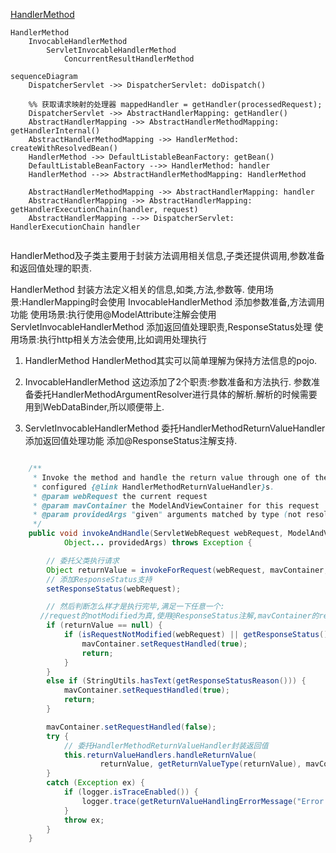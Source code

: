 [HandlerMethod](https://www.cnblogs.com/leftthen/p/5229204.html)

```
HandlerMethod
    InvocableHandlerMethod
        ServletInvocableHandlerMethod
            ConcurrentResultHandlerMethod
```

```mermaid
sequenceDiagram
	DispatcherServlet ->> DispatcherServlet: doDispatch()

	%% 获取请求映射的处理器 mappedHandler = getHandler(processedRequest);
	DispatcherServlet ->> AbstractHandlerMapping: getHandler()
	AbstractHandlerMapping ->> AbstractHandlerMethodMapping: getHandlerInternal()
	AbstractHandlerMethodMapping ->> HandlerMethod: createWithResolvedBean()
	HandlerMethod ->> DefaultListableBeanFactory: getBean()
	DefaultListableBeanFactory -->> HandlerMethod: handler
	HandlerMethod -->> AbstractHandlerMethodMapping: HandlerMethod
	
	AbstractHandlerMethodMapping ->> AbstractHandlerMapping: handler
	AbstractHandlerMapping ->> AbstractHandlerMapping: getHandlerExecutionChain(handler, request)
	AbstractHandlerMapping -->> DispatcherServlet: HandlerExecutionChain handler
	
```


HandlerMethod及子类主要用于封装方法调用相关信息,子类还提供调用,参数准备和返回值处理的职责.

HandlerMethod 封装方法定义相关的信息,如类,方法,参数等. 使用场景:HandlerMapping时会使用
InvocableHandlerMethod 添加参数准备,方法调用功能 使用场景:执行使用@ModelAttribute注解会使用
ServletInvocableHandlerMethod 添加返回值处理职责,ResponseStatus处理 使用场景:执行http相关方法会使用,比如调用处理执行

1. HandlerMethod
HandlerMethod其实可以简单理解为保持方法信息的pojo.

2. InvocableHandlerMethod
这边添加了2个职责:参数准备和方法执行.
参数准备委托HandlerMethodArgumentResolver进行具体的解析.解析的时候需要用到WebDataBinder,所以顺便带上.

3. ServletInvocableHandlerMethod
委托HandlerMethodReturnValueHandler添加返回值处理功能
添加@ResponseStatus注解支持.

```java

    /**
	 * Invoke the method and handle the return value through one of the
	 * configured {@link HandlerMethodReturnValueHandler}s.
	 * @param webRequest the current request
	 * @param mavContainer the ModelAndViewContainer for this request
	 * @param providedArgs "given" arguments matched by type (not resolved)
	 */
	public void invokeAndHandle(ServletWebRequest webRequest, ModelAndViewContainer mavContainer,
			Object... providedArgs) throws Exception {

        // 委托父类执行请求
		Object returnValue = invokeForRequest(webRequest, mavContainer, providedArgs);
        // 添加ResponseStatus支持
		setResponseStatus(webRequest);

        // 然后判断怎么样才是执行完毕,满足一下任意一个:
　　　　//request的notModified为真,使用@ResponseStatus注解,mavContainer的requestHandled为真
		if (returnValue == null) {
			if (isRequestNotModified(webRequest) || getResponseStatus() != null || mavContainer.isRequestHandled()) {
				mavContainer.setRequestHandled(true);
				return;
			}
		}
		else if (StringUtils.hasText(getResponseStatusReason())) {
			mavContainer.setRequestHandled(true);
			return;
		}

		mavContainer.setRequestHandled(false);
		try {
            // 委托HandlerMethodReturnValueHandler封装返回值
			this.returnValueHandlers.handleReturnValue(
					returnValue, getReturnValueType(returnValue), mavContainer, webRequest);
		}
		catch (Exception ex) {
			if (logger.isTraceEnabled()) {
				logger.trace(getReturnValueHandlingErrorMessage("Error handling return value", returnValue), ex);
			}
			throw ex;
		}
	}
```